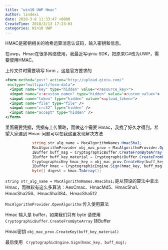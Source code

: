 ```yaml
---
title: "win10 UWP Hmac"
author: lindexi
date: 2020-3-8 11:33:47 +0800
CreateTime: 2018/2/13 17:23:03
categories: Win10 UWP
---
```


HMAC是密钥相关的哈希运算消息认证码，输入密钥和信息。

<!--more-->


<!-- CreateTime:2018/2/13 17:23:03 -->


<div id="toc"></div>

在uwp，Hmac在很多网络使用，我最近写qiniu SDK，把原来C#改为UWP，需要使用HMAC。

上传文件时需要填写 form ，这是官方要求的

```xml
<form method="post" action="http://upload.qiniu.com/"
 enctype="multipart/form-data">
  <input name="key" type="hidden" value="<resource_key>">
  <input name="x:<custom_name>" type="hidden" value="<custom_value>">
  <input name="token" type="hidden" value="<upload_token>">
  <input name="file" type="file" />
  <input name="crc32" type="hidden" />
  <input name="accept" type="hidden" />
</form>
```

里面需要凭据，凭据有上传策略，而做这个需要 Hmac，我找了好久才得到，希望大家遇到 Hmac 问题可以在我这里发现解决方法


```csharp
            string str_alg_name = MacAlgorithmNames.HmacSha1;
            MacAlgorithmProvider obj_mac_prov = MacAlgorithmProvider.OpenAlgorithm(str_alg_name);
            IBuffer buff_msg = CryptographicBuffer.CreateFromByteArray(path_and_query_bytes);
            IBuffer buff_key_material = CryptographicBuffer.CreateFromByteArray(mac.SecretKey);
            CryptographicKey hmac_key = obj_mac_prov.CreateKey(buff_key_material);
            IBuffer hmac = CryptographicEngine.Sign(hmac_key, buff_msg);
            byte[] digest = hmac.ToArray();
```

`string str_alg_name = MacAlgorithmNames.HmacSha1;`是从预设的算法中拿出Hmac，而微软有这么多算法：AesCmac、HmacMd5、HmacSha1、HmacSha256、HmacSha384、HmacSha512

`MacAlgorithmProvider.OpenAlgorithm` 传入使用算法

Hmac 输入是 buffer，如果我们只有 byte 请使用 `CryptographicBuffer.CreateFromByteArray` 转Buffer

Hmac密钥 `obj_mac_prov.CreateKey(buff_key_material)`

最后使用 ` CryptographicEngine.Sign(hmac_key, buff_msg);` 

